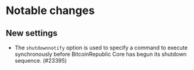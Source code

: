 Notable changes
===============

New settings
------------

- The `shutdownnotify` option is used to specify a command to execute synchronously
before BitcoinRepublic Core has begun its shutdown sequence. (#23395)
